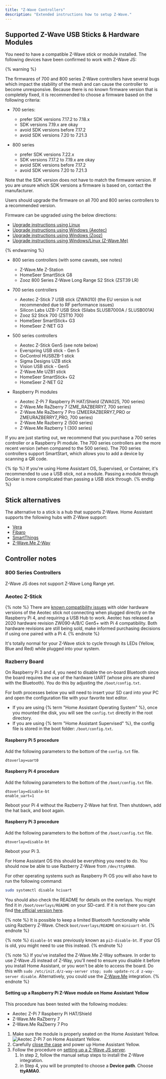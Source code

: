 ```yaml
---
title: "Z-Wave Controllers"
description: "Extended instructions how to setup Z-Wave."
---
```


## Supported Z-Wave USB Sticks & Hardware Modules

You need to have a compatible Z-Wave stick or module installed. The following devices have been confirmed to work with Z-Wave JS:

{% warning %}

The firmwares of 700 and 800 series Z-Wave controllers have several bugs which impact the stability of the mesh and can cause the controller to become unresponsive. Because there is no known firmware version that is completely fixed, it is recommended to choose a firmware based on the following criteria:

- 700 series:
  - prefer SDK versions 7.17.2 to 7.18.x
  - SDK versions 7.19.x are okay
  - avoid SDK versions before 7.17.2
  - avoid SDK versions 7.20 to 7.21.3

- 800 series
  - prefer SDK versions 7.22.x
  - SDK versions 7.17.2 to 7.19.x are okay
  - avoid SDK versions before 7.17.2
  - avoid SDK versions 7.20 to 7.21.3
 
Note that the SDK version does not have to match the firmware version. If you are unsure which SDK versions a firmware is based on, contact the manufacturer.

Users should upgrade the firmware on all 700 and 800 series controllers to a recommended version.

Firmware can be upgraded using the below directions:

- [Upgrade instructions using Linux](https://github.com/kpine/zwave-js-server-docker/wiki/700-series-Controller-Firmware-Updates-(Linux))
- [Upgrade instructions using Windows (Aeotec)](https://aeotec.freshdesk.com/support/solutions/articles/6000252296-update-z-stick-7-with-windows)
- [Upgrade instructions using Windows (Zooz)](https://www.support.getzooz.com/kb/article/931-how-to-perform-an-ota-firmware-update-on-your-zst10-700-z-wave-stick/)
- [Upgrade instructions using Windows/Linux (Z-Wave.Me)](https://z-wave.me/support/uzbrazberry-firmwares/)

{% endwarning %}

- 800 series controllers (with some caveats, see notes)
  - Z-Wave.Me Z-Station
  - HomeSeer SmartStick G8
  - Zooz 800 Series Z-Wave Long Range S2 Stick (ZST39 LR)

- 700 series controllers
  - Aeotec Z-Stick 7 USB stick (ZWA010) (the EU version is not recommended due to RF performance issues)
  - Silicon Labs UZB-7 USB Stick (Silabs SLUSB7000A / SLUSB001A)
  - Zooz S2 Stick 700 (ZST10 700)
  - HomeSeer SmartStick+ G3
  - HomeSeer Z-NET G3

- 500 series controllers
  - Aeotec Z-Stick Gen5 (see note below)
  - Everspring USB stick - Gen 5
  - GoControl HUSBZB-1 stick
  - Sigma Designs UZB stick
  - Vision USB stick - Gen5
  - Z-Wave.Me UZB1 stick
  - HomeSeer SmartStick+ G2
  - HomeSeer Z-NET G2

- Raspberry Pi modules
  - Aeotec Z-Pi 7 Raspberry Pi HAT/Shield (ZWA025, 700 series)
  - Z-Wave.Me RaZberry 7 (ZME_RAZBERRY7, 700 series)
  - Z-Wave.Me RaZberry 7 Pro (ZMEERAZBERRY7_PRO or ZMEURAZBERRY7_PRO, 700 series)
  - Z-Wave.Me Razberry 2 (500 series)
  - Z-Wave.Me Razberry 1 (300 series)

If you are just starting out, we recommend that you purchase a 700 series controller or a Raspberry Pi module. The 700 series controllers are the more recent version (when compared to the 500 series). The 700 series controllers support SmartStart, which allows you to add a device by scanning a QR code.

{% tip %}
If you're using Home Assistant OS, Supervised, or Container, it's recommended to use a USB stick, not a module. Passing a module through Docker is more complicated than passing a USB stick through.
{% endtip %}

## Stick alternatives

The alternative to a stick is a hub that supports Z-Wave. Home Assistant supports the following hubs with Z-Wave support:

- [Vera](/integrations/vera/)
- [Fibaro](/integrations/fibaro/)
- [SmartThings](/integrations/smartthings/)
- [Z-Wave.Me Z-Way](/integrations/zwave_me)

## Controller notes

### 800 Series Controllers

Z-Wave JS does not support Z-Wave Long Range yet.

### Aeotec Z-Stick

{% note %}
There are [known compatibility issues](https://www.raspberrypi.org/forums/viewtopic.php?f=28&t=245031#p1502030) with older hardware versions of the Aeotec stick not connecting when plugged directly on the Raspberry Pi 4, and requiring a USB Hub to work. Aeotec has released a 2020 hardware revision ZW090-A/B/C Gen5+ with Pi 4 compatibility. Both hardware revisions are still being sold, make informed purchasing decisions if using one paired with a Pi 4.
{% endnote %}

It's totally normal for your Z-Wave stick to cycle through its LEDs (Yellow, Blue and Red) while plugged into your system.

### Razberry Board

On Raspberry Pi 3 and 4, you need to disable the on-board Bluetooth since the board requires the use of the hardware UART (whose pins are shared with the Bluetooth). You do this by adjusting the `/boot/config.txt`.

For both processes below you will need to insert your SD card into your PC and open the configuration file with your favorite text editor.

- If you are using {% term "Home Assistant Operating System" %}, once you mounted the disk, you will see the `config.txt` directly in the root directory.
- If you are using {% term "Home Assistant Supervised" %}, the config file is stored in the boot folder: `/boot/config.txt`.

#### Raspberry Pi 5 procedure

Add the following parameters to the bottom of the `config.txt` file.

```text
dtoverlay=uart0
```

#### Raspberry Pi 4 procedure

Add the following parameters to the bottom of the `/boot/config.txt` file.

```text
dtoverlay=disable-bt
enable_uart=1
```

Reboot your Pi 4 without the Razberry Z-Wave hat first. Then shutdown, add the hat back, and boot again.

#### Raspberry Pi 3 procedure

Add the following parameters to the bottom of the `/boot/config.txt` file.

```text
dtoverlay=disable-bt
```

Reboot your Pi 3.

For Home Assistant OS this should be everything you need to do. You should now be able to use Razberry Z-Wave from `/dev/ttyAMA0`.

For other operating systems such as Raspberry Pi OS you will also have to run the following command:

```bash
sudo systemctl disable hciuart
```

You should also check the README for details on the overlays. You might find it in `/boot/overlays/README` on your SD-card. If it is not there you can find [the official version here](https://github.com/raspberrypi/firmware/blob/master/boot/overlays/README).

{% note %}
It is possible to keep a limited Bluetooth functionality while using Razberry Z-Wave. Check `boot/overlays/README` on `miniuart-bt`.
{% endnote %}

{% note %}
`disable-bt` was previously known as `pi3-disable-bt`. If your OS is old, you might need to use this instead.
{% endnote %}

{% note %}
If you've installed the Z-Wave.Me Z-Way software. In order to use Z-Wave JS instead of Z-Way, you'll need to ensure you disable it before you install Home Assistant, or you won't be able to access the board. Do this with `sudo /etc/init.d/z-way-server stop; sudo update-rc.d z-way-server disable`. Alternatively, you could use the [Z-Wave.Me](/integrations/zwave_me) integration.
{% endnote %}

#### Setting up a Raspberry Pi Z-Wave module on Home Assistant Yellow

This procedure has been tested with the following modules:

  - Aeotec Z-Pi 7 Raspberry Pi HAT/Shield
  - Z-Wave.Me RaZberry 7
  - Z-Wave.Me RaZberry 7 Pro

1. Make sure the module is properly seated on the Home Assistant Yellow. 
   ![Aeotec Z-Pi 7 on Home Assistant Yellow](/images/docs/z-wave/zpi-7-yellow.jpg).
2. Carefully [close the case](https://yellow.home-assistant.io/guides/add-ssd-existing-installation/#reassembling-top-part) and power up Home Assistant Yellow.
3. Follow the procedure on [setting up a Z-Wave JS server](/integrations/zwave_js/#setting-up-a-z-wave-js-server).
   1. In step 2, follow the manual setup steps to install the Z-Wave integration.
   2. in Step 4, you will be prompted to choose a **Device path**. Choose **ttyAMA0**.
